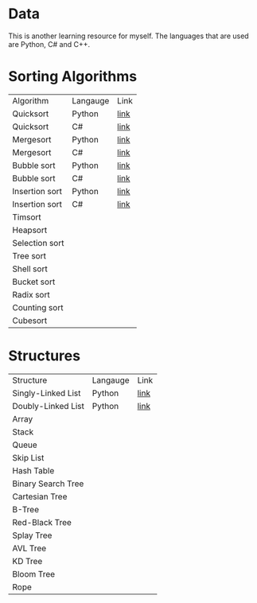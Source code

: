 # Data

This is another learning resource for myself.
The languages that are used are Python, C# and C++.

# Sorting Algorithms
<table>
    <tr>
        <td>Algorithm</td>
        <td>Langauge</td>
        <td>Link</td>
    </tr>
    <tr>
        <td>Quicksort</td>
        <td>Python</td>
        <td><a href="https://github.com/qwergram/Algorithms-and-Structures/blob/master/py/sorts/quicksort.py">link</a></td>
    </tr>
    <tr>
        <td>Quicksort</td>
        <td>C#</td>
        <td><a href="https://github.com/qwergram/Algorithms-and-Structures/blob/master/cs/sorts/quicksort.cs">link</a></td>
    </tr>
    <tr>
        <td>Mergesort</td>
        <td>Python</td>
        <td><a href="https://github.com/qwergram/Algorithms-and-Structures/blob/master/py/sorts/mergesort.py">link</a></td>
    </tr>
    <tr>
        <td>Mergesort</td>
        <td>C#</td>
        <td><a href="https://github.com/qwergram/Algorithms-and-Structures/blob/master/cs/sorts/mergesort.cs">link</a></td>
    </tr>
    <tr>
        <td>Bubble sort</td>
        <td>Python</td>
        <td><a href="https://github.com/qwergram/Algorithms-and-Structures/blob/master/py/sorts/bubblesort.py">link</a></td>
    </tr>
    <tr>
        <td>Bubble sort</td>
        <td>C#</td>
        <td><a href="https://github.com/qwergram/Algorithms-and-Structures/blob/master/cs/sorts/bubblesort.cs">link</a></td>
    </tr>
    <tr>
        <td>Insertion sort</td>
        <td>Python</td>
        <td><a href="https://github.com/qwergram/Algorithms-and-Structures/blob/master/py/sorts/insertionsort.py">link</a></td>
    </tr>
    <tr>
        <td>Insertion sort</td>
        <td>C#</td>
        <td><a href="https://github.com/qwergram/Algorithms-and-Structures/blob/master/cs/sorts/insertionsort.cs">link</a></td>
    </tr>
    <tr><td>Timsort</td></tr>
    <tr><td>Heapsort</td></tr>
    <tr><td>Selection sort</td></tr>
    <tr><td>Tree sort</td></tr>
    <tr><td>Shell sort</td></tr>
    <tr><td>Bucket sort</td></tr>
    <tr><td>Radix sort</td></tr>
    <tr><td>Counting sort</td></tr>
    <tr><td>Cubesort</td></tr>
</table>

# Structures
<table>
    <tr>
        <td>Structure</td>
        <td>Langauge</td>
        <td>Link</td>
    </tr>
    <tr>
        <td>Singly-Linked List</td>
        <td>Python</td>
        <td><a href="https://github.com/qwergram/Algorithms-and-Structures/blob/master/py/structures/singlylinkedlist.py">link</a></td>
    </tr>
    <tr>
        <td>Doubly-Linked List</td>
        <td>Python</td>
        <td><a href="https://github.com/qwergram/Algorithms-and-Structures/blob/master/py/structures/doublylinkedlist.py">link</a></td>
    </tr>
    <tr><td>Array</td></tr>
    <tr><td>Stack</td></tr>
    <tr><td>Queue</td></tr>
    <tr><td>Skip List</td></tr>
    <tr><td>Hash Table</td></tr>
    <tr><td>Binary Search Tree</td></tr>
    <tr><td>Cartesian Tree</td></tr>
    <tr><td>B-Tree</td></tr>
    <tr><td>Red-Black Tree</td></tr>
    <tr><td>Splay Tree</td></tr>
    <tr><td>AVL Tree</td></tr>
    <tr><td>KD Tree</td></tr>
    <tr><td>Bloom Tree</td></tr>
    <tr><td>Rope</td></tr>
</table>